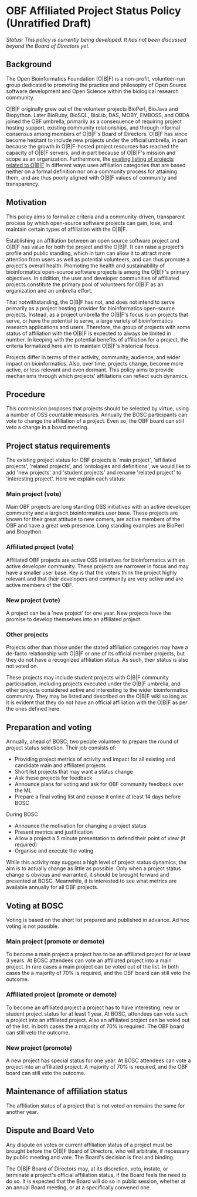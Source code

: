 # OBF Affiliated Project Status Policy (Unratified Draft) 

_Status: This policy is currently being developed. It has not been discussed beyond the Board of Directors yet._

## Background

The Open Bioinformatics Foundation (O|B|F) is a non-profit, volunteer-run
group dedicated to promoting the practice and philosophy of Open Source
software development and Open Science within the biological research community.

O|B|F originally grew out of the volunteer projects BioPerl, BioJava
and Biopython. Later BioRuby, BioSQL, BioLib, DAS, MOBY, EMBOSS, and
OBDA joined the OBF umbrella, primarily as a consequence of requiring
project hosting support, existing community relationships, and through
informal consensus among members of O|B|F's Board of Directors. O|B|F
has since become hesitant to include new projects under the official
umbrella, in part because the growth in O|B|F-hosted project resources
has reached the capacity of O|B|F servers, and in part because of
O|B|F's mission and scope as an organization. Furthermore, the
[existing listing of projects related to O|B|F](http://www.open-bio.org/w/index.php?title=Projects&oldid=4609)
in different ways uses affiliation categories that are based neither
on a formal definition nor on a community process for attaining them,
and are thus poorly aligned with O|B|F values of community and
transparency.

## Motivation

This policy aims to formalize criteria and a community-driven,
transparent process by which open-source software projects can gain,
lose, and maintain certain types of affiliation with the O|B|F.

Establishing an affiliation between an open source software project and O|B|F has value for both the
project and the O|B|F. It can raise a project's profile and public standing, which in turn can allow it to attract more attention from users as well as potential volunteers, and can thus promote a project's overall health. Promoting the health and sustainability of bioinformatics open-source software projects is among
the O|B|F's primary objectives. In addition, 
the user and developer communities of affiliated projects constitute the primary pool of volunteers for O|B|F as an organization and an umbrella effort.

That notwithstanding, the O|B|F has not, and does not intend to serve
primarily as a project hosting provider for bioinformatics open-source
projects. Instead, as a project umbrella the O|B|F's focus is on
projects that serve, or have the potential to serve, a large variety
of bioinformatics research applications and users. Therefore, the
group of projects with some status of affiliation with the O|B|F is
expected to always be limited in number. In keeping with the potential benefits of affiliation for a project, the criteria formalized here aim to maintain O|B|F's historical focus.

Projects differ in terms of their activity, community, audience, and
wider impact on bioinformatics. Also, over time, projects change, become
more active, or less relevant and even dormant. This policy aims to provide mechanisms through which projects' affiliations can reflect such dynamics.

## Procedure

This commission proposes that projects should be selected by virtue, using a
number of OSS countable measures. Annually the BOSC participants can vote to
change the affiliation of a project. Even so, the OBF board can still veto a
change in a board meeting.

## Project status requirements

The existing project status for OBF projects is 'main project', 'affiliated
projects', 'related projects', and 'ontologies and definitions', we would like
to add 'new projects' and 'student projects' and rename 'related project' to
'interesting project'. Here we explain each status:

### Main project (vote)

Main OBF projects are long standing OSS initiatives with an active developer
community and a largisch bioinformatics user base. These projects are known for
their great attitude to new comers, are active members of the OBF and have a
great web presence. Long standing examples are BioPerl and Biopython.

### Affiliated project (vote)

Affiliated OBF projects are active OSS initiatives for bioinformatics with an
active developer community. These projects are narrower in focus and may have a
smaller user base. Key is that the voters think the project highly relevant and
that their developers and community are very active and are active members of
the OBF.

### New project (vote)

A project can be a 'new project' for one year. New projects have the promise to
develop themselves into an affiliated project.

### Other projects

Projects other than those under the stated affiliation categories may
have a de-facto relationship with O|B|F or one of its official member
projects, but they do not have a recognized affiliation status. As
such, their status is also not voted on.

These projects may include student projects with O|B|F community
participation, including projects executed under the O|B|F umbrella,
and other projects considered active and interesting to the wider
bioinformatics community. They may be listed and described on the
O|B|F wiki so long as it is evident that they do not have an official
affiliation with the O|B|F as per the ones defined here.
 
## Preparation and voting

Annually, ahead of BOSC, two people volunteer to prepare the round of project
status selection. Their job consists of:

* Providing project metrics of activity and impact for all existing and candidate main and affiliated projects
* Short list projects that may want a status change
* Ask these projects for feedback
* Announce plans for voting and ask for OBF community feedback over the ML
* Prepare a final voting list and expose it online at least 14 days before BOSC

During BOSC

* Announce the motivation for changing a project status
* Present metrics and justification
* Allow a project a 5 minute presentation to defend their point of view (if required)
* Organise and execute the voting

While this activity may suggest a high level of project status dynamics, the
aim is to actually change as little as possible. Only when a project status
change is obvious and warranted, it should be brought forward and presented at
BOSC. Meanwhile, it is interested to see what metrics are available annually for
all OBF projects.

## Voting at BOSC

Voting is based on the short list prepared and published in advance.  Ad hoc voting is not possible.

### Main project (promote or demote)

To become a main project a project has to be an affiliated project for at least
3 years. At BOSC attendees can vote an affiliated project into a main project.
In rare cases a main project can be voted out of the list. In both cases the a
majority of 70% is required, and the OBF board can still veto the outcome.

### Affiliated project (promote or demote)

To become an affiliated project a project has to have interesting, new or
student project status for at least 1 year. At BOSC, attendees can vote such a
project into an affiliated project.  Also an affiliated project can be voted
out of the list. In both cases the a majority of 70% is required. The OBF
board can still veto the outcome.

### New project (promote)

A new project has special status for one year.  At BOSC attendees can vote a
project into an affiliated project. A majority of 70% is required, and the OBF
board can still veto the outcome.

## Maintenance of affiliation status

The affiliation status of a project that is not voted on remains the same for another year.

## Dispute and Board Veto

Any dispute on votes or current affiliation status of a project must
be brought before the O|B|F Board of Directors, who will arbitrate, if
necessary by public meeting and vote. The Board's decision is final
and binding.

The O|B|F Board of Directors may, at its discretion, veto, instate, or
terminate a project's official affiliation status, if the Board feels
the need to do so. It is expected that the Board will do so in public
session, whether at an annual Board meeting, or at a specifically
convened one.